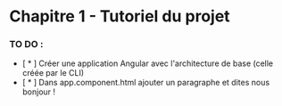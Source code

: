 # Chapitre 1 - Tutoriel du projet

[logo]: https://s3.eu-central-1.amazonaws.com/angularemailsimages/angular.png "Angular5.fr"

### TO DO :

- [ * ] Créer une application Angular avec l'architecture de base (celle créée par le CLI)
- [ * ] Dans app.component.html ajouter un paragraphe et dites nous bonjour !
